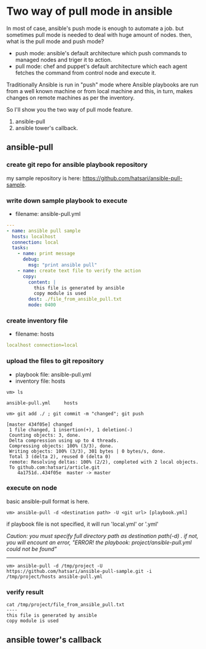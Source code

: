 # Two way of pull mode in ansible
In most of case, ansible's push mode is enough to automate a job. but sometimes pull mode is needed to deal with huge amount of nodes.
then, what is the pull mode and push mode?
- push mode: ansible's default architecture which push commands to managed nodes and triger it to action.
- pull mode: chef and puppet's default architecture which each agent fetches the command from control node and execute it.

Traditionally Ansible is run in "push" mode where Ansible playbooks are run from a well known machine or from local machine and this, in turn, makes changes on remote machines as per the inventory.

So I'll show you the two way of pull mode feature. 
  1. ansible-pull
  1. ansible tower's callback.
## ansible-pull
### create git repo for ansible playbook repository
my sample repository is here: https://github.com/hatsari/ansible-pull-sample.

### write down sample playbook to execute
  - filename: ansible-pull.yml
```yaml
---
- name: ansible pull sample
  hosts: localhost
  connection: local
  tasks:
    - name: print message
      debug:
        msg: "print ansible pull"
    - name: create text file to verify the action
      copy:
        content: |
          this file is generated by ansible
          copy module is used
        dest: ./file_from_ansible_pull.txt
        mode: 0400
```

### create inventory file
  - filename: hosts
```yaml
localhost connection=local
```

### upload the files to git repository
  - playbook file: ansible-pull.yml
  - inventory file: hosts
  
```shell
vm> ls 

ansible-pull.yml     hosts

vm> git add ./ ; git commit -m "changed"; git push

[master 434f05e] changed
 1 file changed, 1 insertion(+), 1 deletion(-)
 Counting objects: 3, done.
 Delta compression using up to 4 threads.
 Compressing objects: 100% (3/3), done.
 Writing objects: 100% (3/3), 301 bytes | 0 bytes/s, done.
 Total 3 (delta 2), reused 0 (delta 0)
 remote: Resolving deltas: 100% (2/2), completed with 2 local objects.
 To github.com:hatsari/article.git
    4a1751d..434f05e  master -> master
```
### execute on node
basic ansible-pull format is here.
```shell
vm> ansible-pull -d <destination path> -U <git url> [playbook.yml]
```
if playbook file is not specified, it will run 'local.yml' or '<hostname>.yml'

*Caution: you must specify full directory path as destination path(-d) . if not, you will encount an error, "ERROR! the playbook: project/ansible-pull.yml could not be found"*

----
```shell
vm> ansible-pull -d /tmp/project -U https://github.com/hatsari/ansible-pull-sample.git -i /tmp/project/hosts ansible-pull.yml
```
### verify result
```shell
cat /tmp/project/file_from_ansible_pull.txt
----
this file is generated by ansible
copy module is used
```
## ansible tower's callback
